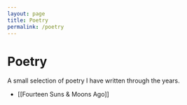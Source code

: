 ```yaml
---
layout: page
title: Poetry
permalink: /poetry
---
```


# Poetry

A small selection of poetry I have written through the years.

- [[Fourteen Suns & Moons Ago]]

<style>
  .wrapper {
    max-width: 58em;
  }
</style>